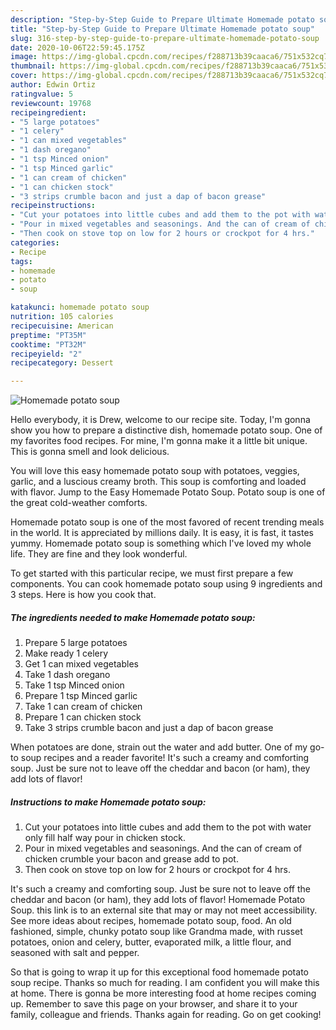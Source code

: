 ```yaml
---
description: "Step-by-Step Guide to Prepare Ultimate Homemade potato soup"
title: "Step-by-Step Guide to Prepare Ultimate Homemade potato soup"
slug: 316-step-by-step-guide-to-prepare-ultimate-homemade-potato-soup
date: 2020-10-06T22:59:45.175Z
image: https://img-global.cpcdn.com/recipes/f288713b39caaca6/751x532cq70/homemade-potato-soup-recipe-main-photo.jpg
thumbnail: https://img-global.cpcdn.com/recipes/f288713b39caaca6/751x532cq70/homemade-potato-soup-recipe-main-photo.jpg
cover: https://img-global.cpcdn.com/recipes/f288713b39caaca6/751x532cq70/homemade-potato-soup-recipe-main-photo.jpg
author: Edwin Ortiz
ratingvalue: 5
reviewcount: 19768
recipeingredient:
- "5 large potatoes"
- "1 celery"
- "1 can mixed vegetables"
- "1 dash oregano"
- "1 tsp Minced onion"
- "1 tsp Minced garlic"
- "1 can cream of chicken"
- "1 can chicken stock"
- "3 strips crumble bacon and just a dap of bacon grease"
recipeinstructions:
- "Cut your potatoes into little cubes and add them to the pot with water only fill half way pour in chicken stock."
- "Pour in mixed vegetables and seasonings. And the can of cream of chicken crumble your bacon and grease add to pot."
- "Then cook on stove top on low for 2 hours or crockpot for 4 hrs."
categories:
- Recipe
tags:
- homemade
- potato
- soup

katakunci: homemade potato soup 
nutrition: 105 calories
recipecuisine: American
preptime: "PT35M"
cooktime: "PT32M"
recipeyield: "2"
recipecategory: Dessert

---
```



![Homemade potato soup](https://img-global.cpcdn.com/recipes/f288713b39caaca6/751x532cq70/homemade-potato-soup-recipe-main-photo.jpg)

Hello everybody, it is Drew, welcome to our recipe site. Today, I'm gonna show you how to prepare a distinctive dish, homemade potato soup. One of my favorites food recipes. For mine, I'm gonna make it a little bit unique. This is gonna smell and look delicious.

You will love this easy homemade potato soup with potatoes, veggies, garlic, and a luscious creamy broth. This soup is comforting and loaded with flavor. Jump to the Easy Homemade Potato Soup. Potato soup is one of the great cold-weather comforts.

Homemade potato soup is one of the most favored of recent trending meals in the world. It is appreciated by millions daily. It is easy, it is fast, it tastes yummy. Homemade potato soup is something which I've loved my whole life. They are fine and they look wonderful.


To get started with this particular recipe, we must first prepare a few components. You can cook homemade potato soup using 9 ingredients and 3 steps. Here is how you cook that.

<!--inarticleads1-->

##### The ingredients needed to make Homemade potato soup:

1. Prepare 5 large potatoes
1. Make ready 1 celery
1. Get 1 can mixed vegetables
1. Take 1 dash oregano
1. Take 1 tsp Minced onion
1. Prepare 1 tsp Minced garlic
1. Take 1 can cream of chicken
1. Prepare 1 can chicken stock
1. Take 3 strips crumble bacon and just a dap of bacon grease


When potatoes are done, strain out the water and add butter. One of my go-to soup recipes and a reader favorite! It&#39;s such a creamy and comforting soup. Just be sure not to leave off the cheddar and bacon (or ham), they add lots of flavor! 

<!--inarticleads2-->

##### Instructions to make Homemade potato soup:

1. Cut your potatoes into little cubes and add them to the pot with water only fill half way pour in chicken stock.
1. Pour in mixed vegetables and seasonings. And the can of cream of chicken crumble your bacon and grease add to pot.
1. Then cook on stove top on low for 2 hours or crockpot for 4 hrs.


It&#39;s such a creamy and comforting soup. Just be sure not to leave off the cheddar and bacon (or ham), they add lots of flavor! Homemade Potato Soup. this link is to an external site that may or may not meet accessibility. See more ideas about recipes, homemade potato soup, food. An old fashioned, simple, chunky potato soup like Grandma made, with russet potatoes, onion and celery, butter, evaporated milk, a little flour, and seasoned with salt and pepper. 

So that is going to wrap it up for this exceptional food homemade potato soup recipe. Thanks so much for reading. I am confident you will make this at home. There is gonna be more interesting food at home recipes coming up. Remember to save this page on your browser, and share it to your family, colleague and friends. Thanks again for reading. Go on get cooking!
